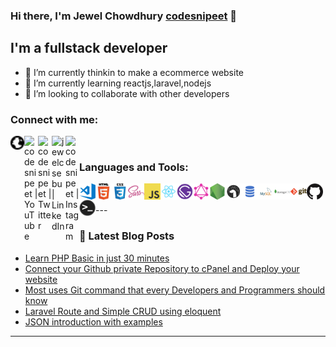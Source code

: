 
<!--
**jewelcse/jewelcse** is a ✨ _special_ ✨ repository because its `README.md` (this file) appears on your GitHub profile.

Here are some ideas to get you started:

- 🔭 I’m currently working on ...
- 🌱 I’m currently learning ...
- 👯 I’m looking to collaborate on ...
- 🤔 I’m looking for help with ...
- 💬 Ask me about ...
- 📫 How to reach me: ...
- 😄 Pronouns: ...
- ⚡ Fun fact: ...
-->
### Hi there, I'm Jewel Chowdhury [codesnipeet][website] 👋
## I'm a fullstack developer
- 🔭 I’m currently thinkin to make a ecommerce website
- 🌱 I’m currently learning reactjs,laravel,nodejs
- 👯 I’m looking to collaborate with other developers

### Connect with me:

[<img align="left" alt="codesnipeet" width="22px" src="https://raw.githubusercontent.com/iconic/open-iconic/master/svg/globe.svg" />][website]
[<img align="left" alt="codesnipeet | YouTube" width="22px" src="https://cdn.jsdelivr.net/npm/simple-icons@v3/icons/youtube.svg" />][youtube]
[<img align="left" alt="codesnipeet | Twitter" width="22px" src="https://cdn.jsdelivr.net/npm/simple-icons@v3/icons/twitter.svg" />][twitter]
[<img align="left" alt="jewelcsebu | LinkedIn" width="22px" src="https://cdn.jsdelivr.net/npm/simple-icons@v3/icons/linkedin.svg" />][linkedin]
[<img align="left" alt="codesnipeet | Instagram" width="22px" src="https://cdn.jsdelivr.net/npm/simple-icons@v3/icons/instagram.svg" />][instagram]

<br />

### Languages and Tools:

<img align="left" alt="Visual Studio Code" width="26px" src="https://raw.githubusercontent.com/github/explore/80688e429a7d4ef2fca1e82350fe8e3517d3494d/topics/visual-studio-code/visual-studio-code.png" />
<img align="left" alt="HTML5" width="26px" src="https://raw.githubusercontent.com/github/explore/80688e429a7d4ef2fca1e82350fe8e3517d3494d/topics/html/html.png" />
<img align="left" alt="CSS3" width="26px" src="https://raw.githubusercontent.com/github/explore/80688e429a7d4ef2fca1e82350fe8e3517d3494d/topics/css/css.png" />
<img align="left" alt="Sass" width="26px" src="https://raw.githubusercontent.com/github/explore/80688e429a7d4ef2fca1e82350fe8e3517d3494d/topics/sass/sass.png" />
<img align="left" alt="JavaScript" width="26px" src="https://raw.githubusercontent.com/github/explore/80688e429a7d4ef2fca1e82350fe8e3517d3494d/topics/javascript/javascript.png" />
<img align="left" alt="React" width="26px" src="https://raw.githubusercontent.com/github/explore/80688e429a7d4ef2fca1e82350fe8e3517d3494d/topics/react/react.png" />
<img align="left" alt="Gatsby" width="26px" src="https://raw.githubusercontent.com/github/explore/e94815998e4e0713912fed477a1f346ec04c3da2/topics/gatsby/gatsby.png" />
<img align="left" alt="GraphQL" width="26px" src="https://raw.githubusercontent.com/github/explore/80688e429a7d4ef2fca1e82350fe8e3517d3494d/topics/graphql/graphql.png" />
<img align="left" alt="Node.js" width="26px" src="https://raw.githubusercontent.com/github/explore/80688e429a7d4ef2fca1e82350fe8e3517d3494d/topics/nodejs/nodejs.png" />
<img align="left" alt="Deno" width="26px" src="https://raw.githubusercontent.com/github/explore/361e2821e2dea67711cde99c9c40ed357061cf27/topics/deno/deno.png" />
<img align="left" alt="SQL" width="26px" src="https://raw.githubusercontent.com/github/explore/80688e429a7d4ef2fca1e82350fe8e3517d3494d/topics/sql/sql.png" />
<img align="left" alt="MySQL" width="26px" src="https://raw.githubusercontent.com/github/explore/80688e429a7d4ef2fca1e82350fe8e3517d3494d/topics/mysql/mysql.png" />
<img align="left" alt="MongoDB" width="26px" src="https://raw.githubusercontent.com/github/explore/80688e429a7d4ef2fca1e82350fe8e3517d3494d/topics/mongodb/mongodb.png" />
<img align="left" alt="Git" width="26px" src="https://raw.githubusercontent.com/github/explore/80688e429a7d4ef2fca1e82350fe8e3517d3494d/topics/git/git.png" />
<img align="left" alt="GitHub" width="26px" src="https://raw.githubusercontent.com/github/explore/78df643247d429f6cc873026c0622819ad797942/topics/github/github.png" />
<img align="left" alt="HTML5" width="26px" src="https://raw.githubusercontent.com/github/explore/80688e429a7d4ef2fca1e82350fe8e3517d3494d/topics/terminal/terminal.png" />

<br />
<br />
---

### 📕 Latest Blog Posts
<!-- BLOG-POST-LIST:START -->

- [Learn PHP Basic in just 30 minutes](https://www.codesnipeet.com/2020/07/php-basic-in-just-30-minutes.html)
- [Connect your Github private Repository to cPanel and Deploy your website](https://www.codesnipeet.com/2020/08/connect-your-github-private-repository.html)
- [Most uses Git command that every Developers and Programmers should know](https://www.codesnipeet.com/2020/07/most-uses-git-command-that-every.html)
- [Laravel Route and Simple CRUD using eloquent](https://www.codesnipeet.com/2020/08/laravel-route-and-simple-crud-using.html)
- [JSON introduction with examples](https://www.codesnipeet.com/2020/07/json-introduction-with-examples.html)
<!-- BLOG-POST-LIST:END -->

---

[website]: https://www.codesnipeet.com/
[twitter]: https://twitter.com/PlusTutorial
[youtube]: https://www.youtube.com/channel/UCgwQo2DYpYBRLHnQGkq8UxQ?view_as=subscriber
[instagram]: https://instagram.com/#
[linkedin]: https://www.linkedin.com/in/jewelcsebu/
